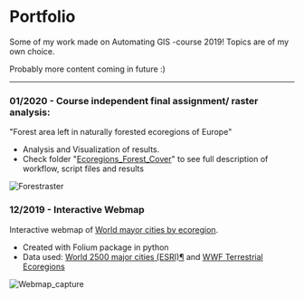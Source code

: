 # Portfolio

Some of my work made on Automating GIS -course 2019! 
Topics are of my own choice.   

Probably more content coming in future :)   
    

_______________________________________________________________________________________________________________________________


### 01/2020 - Course independent final assignment/ raster analysis: 
 
"Forest area left in naturally forested ecoregions of Europe"
- Analysis and Visualization of results.
- Check folder "[Ecoregions_Forest_Cover](https://github.com/tyttijussila/portfolio/tree/master/Ecoregions_Forest_Cover)" to see full description of workflow, script files and results

 ![Forestraster](https://autogis-2019.github.io/exercise-5-tyttijussila/forestraster.png)
    

### 12/2019 - Interactive Webmap 

Interactive webmap of [World mayor cities by ecoregion](https://autogis-2019.github.io/exercise-5-tyttijussila/citybiomemap.html).
- Created with Folium package in python
- Data used: [World 2500 major cities (ESRI)¶](https://hub.arcgis.com/datasets/6996f03a1b364dbab4008d99380370ed_0/data?orderBy=POP) and [WWF Terrestrial Ecoregions](http://maps.tnc.org/gis_data.html)


 ![Webmap_capture](https://autogis-2019.github.io/exercise-5-tyttijussila/webmapcapture.PNG)
